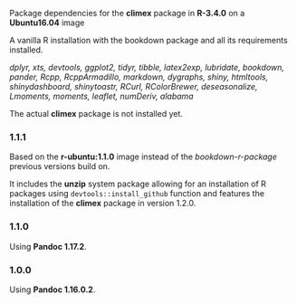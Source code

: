 Package dependencies for the **climex** package in **R-3.4.0** on a **Ubuntu16.04** image

A vanilla R installation with the bookdown package and all its
requirements installed. 

*dplyr, xts, devtools, ggplot2, tidyr, tibble, latex2exp, lubridate,
bookdown, pander, Rcpp, RcppArmadillo, markdown, dygraphs, shiny,
htmltools, shinydashboard, shinytoastr, RCurl, RColorBrewer,
deseasonalize, Lmoments, moments, leaflet, numDeriv, alabama*

The actual **climex** package is not installed yet. 

### 1.1.1

Based on the **r-ubuntu:1.1.0** image instead of the *bookdown-r-package*
previous versions build on. 

It includes the **unzip** system package allowing for an installation of
R packages using `devtools::install_github` function and features the
installation of the **climex** package in version 1.2.0.

### 1.1.0

Using **Pandoc 1.17.2**.

### 1.0.0

Using **Pandoc 1.16.0.2**.

